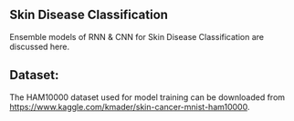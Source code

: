 ## Skin Disease Classification
Ensemble models of RNN & CNN for Skin Disease Classification are discussed here.

## Dataset:
The HAM10000 dataset used for model training can be downloaded from https://www.kaggle.com/kmader/skin-cancer-mnist-ham10000.
